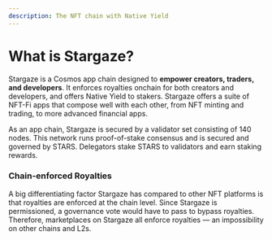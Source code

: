 ```yaml
---
description: The NFT chain with Native Yield
---
```


# What is Stargaze?

Stargaze is a Cosmos app chain designed to **empower creators, traders, and developers**. It enforces royalties onchain for both creators and developers, and offers Native Yield to stakers. Stargaze offers a suite of NFT-Fi apps that compose well with each other, from NFT minting and trading, to more advanced financial apps.

As an app chain, Stargaze is secured by a validator set consisting of 140 nodes. This network runs proof-of-stake consensus and is secured and governed by STARS. Delegators stake STARS to validators and earn staking rewards.&#x20;

### Chain-enforced Royalties

A big differentiating factor Stargaze has compared to other NFT platforms is that royalties are enforced at the chain level. Since Stargaze is permissioned, a governance vote would have to pass to bypass royalties. Therefore, marketplaces on Stargaze all enforce royalties — an impossibility on other chains and L2s.
